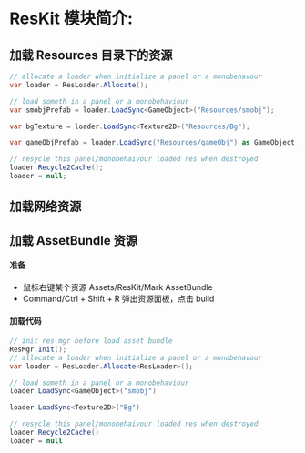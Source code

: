 # ResKit 模块简介:

## 加载 Resources 目录下的资源

``` csharp
// allocate a loader when initialize a panel or a monobehavour
var loader = ResLoader.Allocate();

// load someth in a panel or a monobehaviour
var smobjPrefab = loader.LoadSync<GameObject>("Resources/smobj");

var bgTexture = loader.LoadSync<Texture2D>("Resources/Bg");

var gameObjPrefab = loader.LoadSync("Resources/gameObj") as GameObject;

// resycle this panel/monobehaivour loaded res when destroyed 
loader.Recycle2Cache();
loader = null;
```

## 加载网络资源

## 加载 AssetBundle 资源 

#### 准备

* 鼠标右键某个资源 Assets/ResKit/Mark AssetBundle
* Command/Ctrl + Shift + R 弹出资源面板，点击 build

#### 加载代码 
``` csharp
// init res mgr before load asset bundle
ResMgr.Init();
// allocate a loader when initialize a panel or a monobehavour
var loader = ResLoader.Allocate<ResLoader>();

// load someth in a panel or a monobehaviour
loader.LoadSync<GameObject>("smobj")

loader.LoadSync<Texture2D>("Bg")

// resycle this panel/monobehaivour loaded res when destroyed 
loader.Recycle2Cache()
loader = null
```
